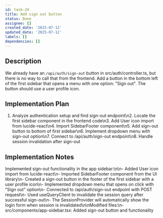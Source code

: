 ```yaml
---
id: task-24
title: Add sign out button
status: Done
assignee: []
created_date: '2025-07-12'
updated_date: '2025-07-12'
labels: []
dependencies: []
---
```


## Description

We already have an `/api/auth/sign-out` button in src/auth/controller.ts, but there is no way to call that from the frontend. Add a button in the bottom left of the first sidebar that opens a menu with one option: "Sign out". The button should use a user profile icon.

## Implementation Plan

1. Analyze authentication setup and find sign-out endpoint\n2. Locate the first sidebar component in the frontend code\n3. Add User icon import from lucide-react\n4. Import SidebarFooter component\n5. Add sign-out button to bottom of first sidebar\n6. Implement dropdown menu with sign-out option\n7. Connect to /api/auth/sign-out endpoint\n8. Handle session invalidation after sign-out

## Implementation Notes

Implemented sign-out functionality in the app sidebar:\n\n- Added User icon import from lucide-react\n- Imported SidebarFooter component from the UI library\n- Created a sign-out button in the footer of the first sidebar with a user profile icon\n- Implemented dropdown menu that opens on click with "Sign out" option\n- Connected to /api/auth/sign-out endpoint with POST request\n- Used useQueryClient to invalidate the session query after successful sign-out\n- The SessionProvider will automatically show the login form when session is invalidated\n\nModified files:\n- src/components/app-sidebar.tsx: Added sign-out button and functionality
